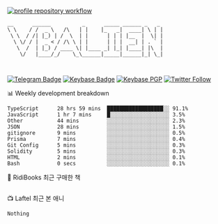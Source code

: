 [![profile repository workflow](https://github.com/vbalien/vbalien/actions/workflows/push.yml/badge.svg)](https://github.com/vbalien/vbalien/actions/workflows/push.yml)
```
__      ______          _      _____ ______ _   _ 
\ \    / /  _ \   /\   | |    |_   _|  ____| \ | |
 \ \  / /| |_) | /  \  | |      | | | |__  |  \| |
  \ \/ / |  _ < / /\ \ | |      | | |  __| | . ` |
   \  /  | |_) / ____ \| |____ _| |_| |____| |\  |
    \/   |____/_/    \_\______|_____|______|_| \_|
                                                  
                                                  
```
[![Telegram Badge](https://img.shields.io/badge/-Telegram-2CA5E0?logo=telegram)](https://t.me/vbalien)
[![Keybase Badge](https://img.shields.io/badge/-Keybase-33A0FF?logo=keybase&logoColor=white)](https://keybase.io/vbalien)
[![Keybase PGP](https://img.shields.io/keybase/pgp/vbalien)](http://sks.pod02.fleetstreetops.com/pks/lookup?search=0xE98CF73DE1E36F7D1B8A383AFD987F8DBE513071&fingerprint=on&op=index)
[![Twitter Follow](https://img.shields.io/twitter/follow/_elnyan)](https://twitter.com/_elnyan)

📊 Weekly development breakdown
```
TypeScript      28 hrs 59 mins  ██████████████████░░ 91.1%
JavaScript      1 hr 7 mins     █░░░░░░░░░░░░░░░░░░░ 3.5%
Other           44 mins         ░░░░░░░░░░░░░░░░░░░░ 2.3%
JSON            28 mins         ░░░░░░░░░░░░░░░░░░░░ 1.5%
gitignore       9 mins          ░░░░░░░░░░░░░░░░░░░░ 0.5%
Prisma          7 mins          ░░░░░░░░░░░░░░░░░░░░ 0.4%
Git Config      5 mins          ░░░░░░░░░░░░░░░░░░░░ 0.3%
Solidity        5 mins          ░░░░░░░░░░░░░░░░░░░░ 0.3%
HTML            2 mins          ░░░░░░░░░░░░░░░░░░░░ 0.1%
Bash            0 secs          ░░░░░░░░░░░░░░░░░░░░ 0.1%
```
📖 RidiBooks 최근 구매한 책
```
```
📺 Laftel 최근 본 애니
```
Nothing
```

